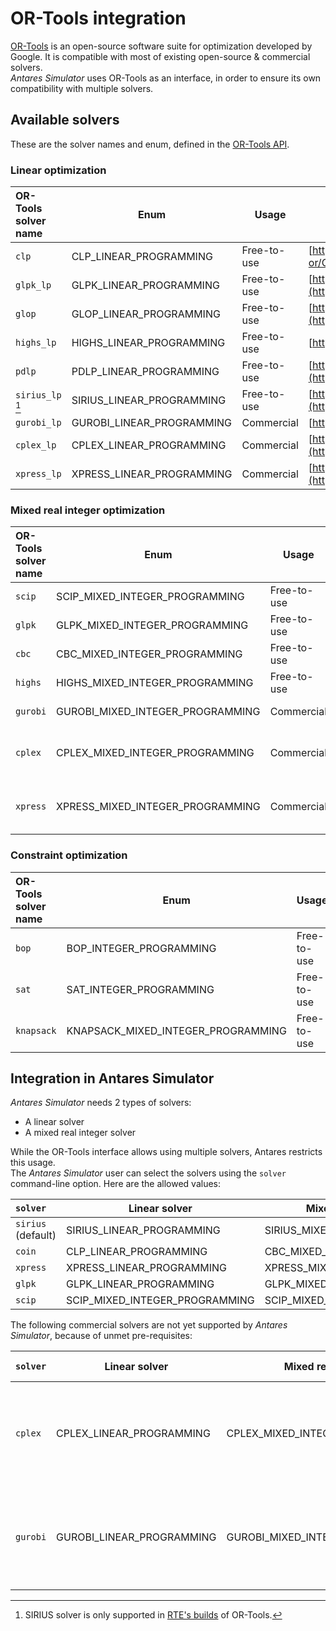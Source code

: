 # OR-Tools integration

[OR-Tools](https://developers.google.com/optimization) is an open-source software suite for optimization developed by Google. 
It is compatible with most of existing open-source & commercial solvers.  
*Antares Simulator* uses OR-Tools as an interface, in order to ensure its own compatibility with multiple solvers.

## Available solvers

These are the solver names and enum, defined in the [OR-Tools API](https://github.com/google/or-tools/blob/stable/ortools/linear_solver/linear_solver.cc).

### Linear optimization

| OR-Tools solver name | Enum                      | Usage       | Website                                                                                                            |
|:---------------------|---------------------------|-------------|--------------------------------------------------------------------------------------------------------------------|
| `clp`                | CLP_LINEAR_PROGRAMMING    | Free-to-use | [https://github.com/coin-or/Clp](https://github.com/coin-or/Clp)                                                   |
| `glpk_lp`            | GLPK_LINEAR_PROGRAMMING   | Free-to-use | [https://www.gnu.org/software/glpk](https://www.gnu.org/software/glpk)                                             |
| `glop`               | GLOP_LINEAR_PROGRAMMING   | Free-to-use | [https://developers.google.com/optimization/lp/glop](https://developers.google.com/optimization/lp/glop)           |
| `highs_lp`           | HIGHS_LINEAR_PROGRAMMING  | Free-to-use | [https://highs.dev](https://highs.dev)                                                                             |
| `pdlp`               | PDLP_LINEAR_PROGRAMMING   | Free-to-use | [https://developers.google.com/optimization/lp/pdlp_math](https://developers.google.com/optimization/lp/pdlp_math) |
| `sirius_lp` [^1]     | SIRIUS_LINEAR_PROGRAMMING | Free-to-use | [https://github.com/rte-france/sirius-solver](https://github.com/rte-france/sirius-solver)                         |
| `gurobi_lp`          | GUROBI_LINEAR_PROGRAMMING | Commercial  | [https://www.gurobi.com](https://www.gurobi.com)                                                                   |
| `cplex_lp`           | CPLEX_LINEAR_PROGRAMMING  | Commercial  | [https://www.ibm.com/fr-fr/analytics/cplex-optimizer](https://www.ibm.com/fr-fr/analytics/cplex-optimizer)         |
| `xpress_lp`          | XPRESS_LINEAR_PROGRAMMING | Commercial  | [https://www.fico.com/en/products/fico-xpress-solver](https://www.fico.com/en/products/fico-xpress-solver)         |

[^1]: SIRIUS solver is only supported in [RTE's builds](https://github.com/rte-france/or-tools-rte/releases) of OR-Tools.

### Mixed real integer optimization

| OR-Tools solver name | Enum                             | Usage       | Website                                                                                                    |
|:---------------------|----------------------------------|-------------|------------------------------------------------------------------------------------------------------------|
| `scip`               | SCIP_MIXED_INTEGER_PROGRAMMING   | Free-to-use | [https://www.scipopt.org](https://www.scipopt.org)                                                         |
| `glpk`               | GLPK_MIXED_INTEGER_PROGRAMMING   | Free-to-use | [https://www.gnu.org/software/glpk](https://www.gnu.org/software/glpk)                                     |
| `cbc`                | CBC_MIXED_INTEGER_PROGRAMMING    | Free-to-use | [https://github.com/coin-or/Cbc](https://github.com/coin-or/Cbc)                                           |
| `highs`              | HIGHS_MIXED_INTEGER_PROGRAMMING  | Free-to-use | [https://highs.dev](https://highs.dev)                                                                     |
| `gurobi`             | GUROBI_MIXED_INTEGER_PROGRAMMING | Commercial  | [https://www.gurobi.com](https://www.gurobi.com)                                                           |
| `cplex`              | CPLEX_MIXED_INTEGER_PROGRAMMING  | Commercial  | [https://www.ibm.com/fr-fr/analytics/cplex-optimizer](https://www.ibm.com/fr-fr/analytics/cplex-optimizer) |
| `xpress`             | XPRESS_MIXED_INTEGER_PROGRAMMING | Commercial  | [https://www.fico.com/en/products/fico-xpress-solver](https://www.fico.com/en/products/fico-xpress-solver) |

### Constraint optimization

| OR-Tools solver name | Enum                               | Usage       | Optimization type |
|:---------------------|------------------------------------|-------------|-------------------|
| `bop`                | BOP_INTEGER_PROGRAMMING            | Free-to-use | Boolean           |
| `sat`                | SAT_INTEGER_PROGRAMMING            | Free-to-use | Boolean integer   |
| `knapsack`           | KNAPSACK_MIXED_INTEGER_PROGRAMMING | Free-to-use |                   |

## Integration in Antares Simulator

*Antares Simulator* needs 2 types of solvers:

* A linear solver
* A mixed real integer solver

While the OR-Tools interface allows using multiple solvers, Antares restricts this usage.  
The *Antares Simulator* user can select the solvers using the `solver` command-line option. Here are the allowed
values:

| `solver`   | Linear solver                  | Mixed real integer solver        |
|:-------------------|--------------------------------|----------------------------------|
| `sirius` (default) | SIRIUS_LINEAR_PROGRAMMING      | SIRIUS_MIXED_INTEGER_PROGRAMMING |
| `coin`             | CLP_LINEAR_PROGRAMMING         | CBC_MIXED_INTEGER_PROGRAMMING    |
| `xpress`           | XPRESS_LINEAR_PROGRAMMING      | XPRESS_MIXED_INTEGER_PROGRAMMING |
| `glpk`             | GLPK_LINEAR_PROGRAMMING        | GLPK_MIXED_INTEGER_PROGRAMMING   |
| `scip`             | SCIP_MIXED_INTEGER_PROGRAMMING | SCIP_MIXED_INTEGER_PROGRAMMING   |

The following commercial solvers are not yet supported by *Antares Simulator*, because of unmet pre-requisites:

| `solver` | Linear solver             | Mixed real integer               | Waiting for                                         |
|:-----------------|---------------------------|----------------------------------|-----------------------------------------------------|
| `cplex`          | CPLEX_LINEAR_PROGRAMMING  | CPLEX_MIXED_INTEGER_PROGRAMMING  | Update OR-Tools building process for CPLEX support  |
| `gurobi`         | GUROBI_LINEAR_PROGRAMMING | GUROBI_MIXED_INTEGER_PROGRAMMING | Update OR-Tools building process for GUROBI support |
